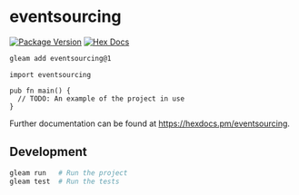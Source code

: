 # eventsourcing

[![Package Version](https://img.shields.io/hexpm/v/eventsourcing)](https://hex.pm/packages/eventsourcing)
[![Hex Docs](https://img.shields.io/badge/hex-docs-ffaff3)](https://hexdocs.pm/eventsourcing/)

```sh
gleam add eventsourcing@1
```
```gleam
import eventsourcing

pub fn main() {
  // TODO: An example of the project in use
}
```

Further documentation can be found at <https://hexdocs.pm/eventsourcing>.

## Development

```sh
gleam run   # Run the project
gleam test  # Run the tests
```
